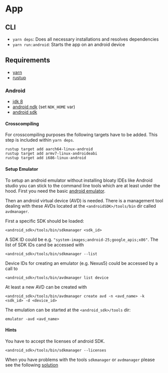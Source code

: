 # App

## CLI

- `yarn deps`: Does all necessary installations and resolves dependencies
- `yarn run:android`: Starts the app on an android device

## Requirements

- [yarn](https://yarnpkg.com/en/)
- [rustup](https://rustup.rs/)

### Android

- [jdk 8](https://aur.archlinux.org/packages/jdk8/)
- [android ndk](https://aur.archlinux.org/packages/android-ndk/) (set `NDK_HOME` var)
- [android sdk](https://aur.archlinux.org/packages/android-sdk/)

#### Crosscompiling

For crosscompiling purposes the following targets have to be added.
This step is included within `yarn deps`.

```
rustup target add aarch64-linux-android
rustup target add armv7-linux-androideabi
rustup target add i686-linux-android
```

#### Setup Emulator

To setup an android emulator without installing bloaty IDEs like Android
studio you can stick to the command line tools which are at least under
the hood. First you need the basic [android emulator](https://aur.archlinux.org/packages/android-emulator).

Then an android virtual device (AVD) is needed. There is a management tool
dealing with these AVDs located at the `<androidSDK>/tools/bin` dir called
`avdmanager`.

First a specific SDK should be loaded:
```
<android_sdk>/tools/bin/sdkmanager <sdk_id>
```
A SDK ID could be e.g. `"system-images;android-25;google_apis;x86"`. The list of
SDK IDs cand be accessed with
```
<android_sdk>/tools/bin/sdkmanager --list
```

Device IDs for creating an emulator (e.g. Nexus5) could be accessed by a call to
```
<android_sdk>/tools/bin/avdmanager list device
```

At least a new AVD can be created with
```
<android_sdk>/tools/bin/avdmanager create avd -n <avd_name> -k <sdk_id> -d <device_id>
```
The emulation can be started at the `<android_sdk>/tools` dir:
```
emulator -avd <avd_name>
```

#### Hints

You have to accept the licenses of android SDK.
```
<android_sdk>/tools/bin/sdkmanager --licenses
```

When you have problems with the tools `sdkmanager` or `avdmanager` please see the
following [solution](https://stackoverflow.com/questions/47150410/failed-to-run-sdkmanager-list-android-sdk-with-java-9)
